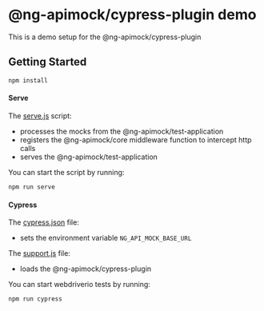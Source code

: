 # @ng-apimock/cypress-plugin demo
This is a demo setup for the @ng-apimock/cypress-plugin

## Getting Started
```shell
npm install
```

#### Serve
The [serve.js](https://raw.githubusercontent.com/ng-apimock/demo/master/cypress-plugin/serve.js) script:
 - processes the mocks from the @ng-apimock/test-application
 - registers the @ng-apimock/core middleware function to intercept http calls
 - serves the @ng-apimock/test-application
 
You can start the script by running: 
```shell
npm run serve
```

#### Cypress 
The [cypress.json](https://raw.githubusercontent.com/ng-apimock/demo/master/cypress-plugin/cypress.json) file:
 - sets the environment variable `NG_API_MOCK_BASE_URL`
 
The [support.js](https://raw.githubusercontent.com/ng-apimock/demo/master/cypress-plugin/test/support.js) file:
 - loads the @ng-apimock/cypress-plugin
 
You can start webdriverio tests by running: 
```shell
npm run cypress
```
